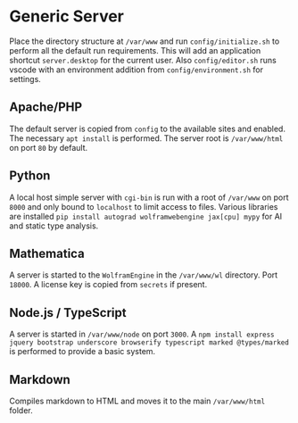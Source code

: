 # Generic Server

Place the directory structure at `/var/www` and run `config/initialize.sh` to perform all the default run requirements. This will add an application shortcut `server.desktop` for the current user. Also `config/editor.sh` runs vscode with an environment addition from `config/environment.sh` for settings.

## Apache/PHP

The default server is copied from `config` to the available sites and enabled. The necessary `apt install` is performed. The server root is `/var/www/html` on port `80` by default.

## Python

A local host simple server with `cgi-bin` is run with a root of `/var/www` on port `8000` and only bound to `localhost` to limit access to files. Various libraries are installed `pip install autograd wolframwebengine jax[cpu] mypy` for AI and static type analysis.

## Mathematica

A server is started to the `WolframEngine` in the `/var/www/wl` directory. Port `18000`. A license key is copied from `secrets` if present.

## Node.js / TypeScript

A server is started in `/var/www/node` on port `3000`. A `npm install express jquery bootstrap underscore browserify typescript marked @types/marked` is performed to provide a basic system.

## Markdown

Compiles markdown to HTML and moves it to the main `/var/www/html` folder.